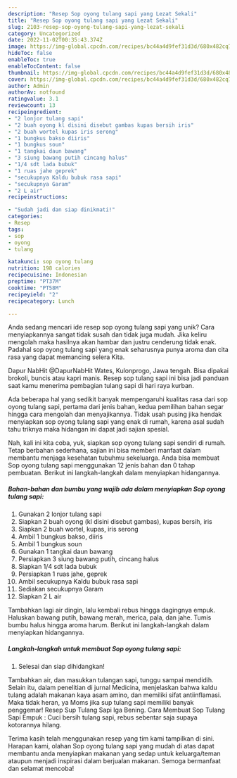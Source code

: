 ```yaml
---
description: "Resep Sop oyong tulang sapi yang Lezat Sekali"
title: "Resep Sop oyong tulang sapi yang Lezat Sekali"
slug: 2103-resep-sop-oyong-tulang-sapi-yang-lezat-sekali
category: Uncategorized
date: 2022-11-02T00:35:43.374Z
image: https://img-global.cpcdn.com/recipes/bc44a4d9fef31d3d/680x482cq70/sop-oyong-tulang-sapi-foto-resep-utama.jpg
hideToc: false
enableToc: true
enableTocContent: false
thumbnail: https://img-global.cpcdn.com/recipes/bc44a4d9fef31d3d/680x482cq70/sop-oyong-tulang-sapi-foto-resep-utama.jpg
cover: https://img-global.cpcdn.com/recipes/bc44a4d9fef31d3d/680x482cq70/sop-oyong-tulang-sapi-foto-resep-utama.jpg
author: Admin
authorAv: notfound
ratingvalue: 3.1
reviewcount: 13
recipeingredient:
- "2 lonjor tulang sapi"
- "2 buah oyong kl disini disebut gambas kupas bersih iris"
- "2 buah wortel kupas iris serong"
- "1 bungkus bakso diiris"
- "1 bungkus soun"
- "1 tangkai daun bawang"
- "3 siung bawang putih cincang halus"
- "1/4 sdt lada bubuk"
- "1 ruas jahe geprek"
- "secukupnya Kaldu bubuk rasa sapi"
- "secukupnya Garam"
- "2 L air"
recipeinstructions:

- "Sudah jadi dan siap dinikmati!"
categories:
- Resep
tags:
- sop
- oyong
- tulang

katakunci: sop oyong tulang 
nutrition: 198 calories
recipecuisine: Indonesian
preptime: "PT37M"
cooktime: "PT58M"
recipeyield: "2"
recipecategory: Lunch

---
```





Anda sedang mencari ide resep sop oyong tulang sapi yang unik? Cara menyiapkannya sangat tidak susah dan tidak juga mudah. Jika keliru mengolah maka hasilnya akan hambar dan justru cenderung tidak enak. Padahal sop oyong tulang sapi yang enak seharusnya punya aroma dan cita rasa yang dapat memancing selera Kita.





Dapur NabHit @DapurNabHit Wates, Kulonprogo, Jawa tengah. Bisa dipakai brokoli, buncis atau kapri manis. Resep sop tulang sapi ini bisa jadi panduan saat kamu menerima pembagian tulang sapi di hari raya kurban.

Ada beberapa hal yang sedikit banyak mempengaruhi kualitas rasa dari sop oyong tulang sapi, pertama dari jenis bahan, kedua pemilihan bahan segar hingga cara mengolah dan menyajikannya. Tidak usah pusing jika hendak menyiapkan sop oyong tulang sapi yang enak di rumah, karena asal sudah tahu triknya maka hidangan ini dapat jadi sajian spesial.






Nah, kali ini kita coba, yuk, siapkan sop oyong tulang sapi sendiri di rumah. Tetap berbahan sederhana, sajian ini bisa memberi manfaat dalam membantu menjaga kesehatan tubuhmu sekeluarga. Anda bisa membuat Sop oyong tulang sapi menggunakan 12 jenis bahan dan 0 tahap pembuatan. Berikut ini langkah-langkah dalam menyiapkan hidangannya.

<!--inarticleads1-->

##### Bahan-bahan dan bumbu yang wajib ada dalam menyiapkan Sop oyong tulang sapi:

1. Gunakan 2 lonjor tulang sapi
1. Siapkan 2 buah oyong (kl disini disebut gambas), kupas bersih, iris
1. Siapkan 2 buah wortel, kupas, iris serong
1. Ambil 1 bungkus bakso, diiris
1. Ambil 1 bungkus soun
1. Gunakan 1 tangkai daun bawang
1. Persiapkan 3 siung bawang putih, cincang halus
1. Siapkan 1/4 sdt lada bubuk
1. Persiapkan 1 ruas jahe, geprek
1. Ambil secukupnya Kaldu bubuk rasa sapi
1. Sediakan secukupnya Garam
1. Siapkan 2 L air


Tambahkan lagi air dingin, lalu kembali rebus hingga dagingnya empuk. Haluskan bawang putih, bawang merah, merica, pala, dan jahe. Tumis bumbu halus hingga aroma harum. Berikut ini langkah-langkah dalam menyiapkan hidangannya. 

<!--inarticleads2-->

##### Langkah-langkah untuk membuat Sop oyong tulang sapi:


1. Selesai dan siap dihidangkan!

Tambahkan air, dan masukkan tulangan sapi, tunggu sampai mendidih. Selain itu, dalam penelitian di jurnal Medicina, menjelaskan bahwa kaldu tulang adalah makanan kaya asam amino, dan memiliki sifat antiinflamasi. Maka tidak heran, ya Moms jika sup tulang sapi memiliki banyak penggemar! Resep Sup Tulang Sapi Iga Bening. Cara Membuat Sop Tulang Sapi Empuk : Cuci bersih tulang sapi, rebus sebentar saja supaya kotorannya hilang. 

Terima kasih telah menggunakan resep yang tim kami tampilkan di sini. Harapan kami, olahan Sop oyong tulang sapi yang mudah di atas dapat membantu anda menyiapkan makanan yang sedap untuk keluarga/teman ataupun menjadi inspirasi dalam berjualan makanan. Semoga bermanfaat dan selamat mencoba!
